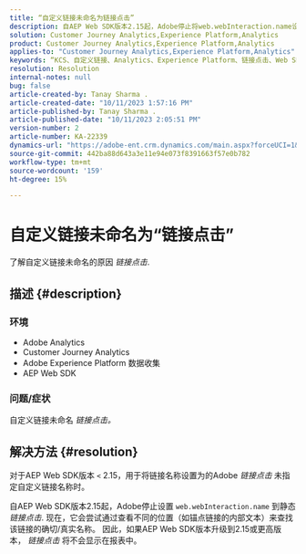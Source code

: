 ```yaml
---
title: “自定义链接未命名为链接点击”
description: 自AEP Web SDK版本2.15起，Adobe停止将web.webInteraction.name设置为静态链接点击。
solution: Customer Journey Analytics,Experience Platform,Analytics
product: Customer Journey Analytics,Experience Platform,Analytics
applies-to: "Customer Journey Analytics,Experience Platform,Analytics"
keywords: “KCS、自定义链接、Analytics、Experience Platform、链接点击、Web SDK、客户历程分析”
resolution: Resolution
internal-notes: null
bug: false
article-created-by: Tanay Sharma .
article-created-date: "10/11/2023 1:57:16 PM"
article-published-by: Tanay Sharma .
article-published-date: "10/11/2023 2:05:51 PM"
version-number: 2
article-number: KA-22339
dynamics-url: "https://adobe-ent.crm.dynamics.com/main.aspx?forceUCI=1&pagetype=entityrecord&etn=knowledgearticle&id=64cd5812-3e68-ee11-9ae7-6045bd0063aa"
source-git-commit: 442ba88d643a3e11e94e073f8391663f57e0b782
workflow-type: tm+mt
source-wordcount: '159'
ht-degree: 15%

---
```


# 自定义链接未命名为“链接点击”


了解自定义链接未命名的原因 *链接点击*.

## 描述 {#description}


### <b>环境</b>

- Adobe Analytics
- Customer Journey Analytics
- Adobe Experience Platform 数据收集
- AEP Web SDK


### <b>问题/症状</b>

自定义链接未命名 *链接点击。*


## 解决方法 {#resolution}


对于AEP Web SDK版本 `<` 2.15，用于将链接名称设置为的Adobe *链接点击* 未指定自定义链接名称时。

自AEP Web SDK版本2.15起，Adobe停止设置 `web.webInteraction.name` 到静态 *链接点击*. 现在，它会尝试通过查看不同的位置（如锚点链接的内部文本）来查找该链接的确切/真实名称。 因此，如果AEP Web SDK版本升级到2.15或更高版本， *链接点击* 将不会显示在报表中。
